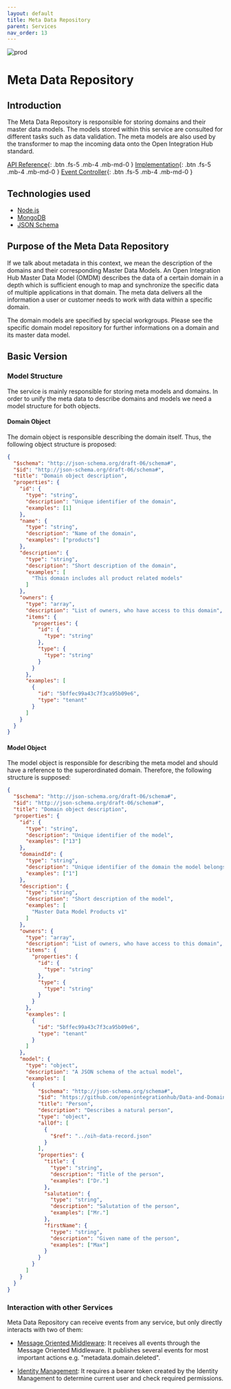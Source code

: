 ```yaml
---
layout: default
title: Meta Data Repository
parent: Services
nav_order: 13
---
```


<!-- Description Guidelines

Please note:
Use the full links to reference other files or images! Relative links will not work under our theme settings settings.
-->

<!-- please choose the appropriate batch and delete/comment the others  -->

![prod](https://img.shields.io/badge/Status-Production-brightgreen.svg)

# **Meta Data Repository** <!-- make sure spelling is consistent with other sources and within this document -->

## Introduction

<!-- 2 sentences: what does it do and how -->

The Meta Data Repository is responsible for storing domains and their master data models. The models stored within this service are consulted for different tasks such as data validation. The meta models are also used by the transformer to map the incoming data onto the Open Integration Hub standard.

[API Reference](http://metadata.openintegrationhub.com/api-docs/){: .btn .fs-5 .mb-4 .mb-md-0 }
[Implementation](https://github.com/openintegrationhub/openintegrationhub/tree/master/services/meta-data-repository){: .btn .fs-5 .mb-4 .mb-md-0 }
[Event Controller](https://github.com/openintegrationhub/openintegrationhub/tree/master/services/meta-data-repository#event-controller){: .btn .fs-5 .mb-4 .mb-md-0 }

<!--[Service File](){: .btn .fs-5 .mb-4 .mb-md-0 }-->

## Technologies used

<!-- please name and elaborate on other technologies or standards the service uses -->

- [Node.js](https://nodejs.org)
- [MongoDB](https://www.mongodb.com)
- [JSON Schema](https://json-schema.org/)

## Purpose of the Meta Data Repository

If we talk about metadata in this context, we mean the description of the domains and their corresponding Master Data Models. An Open Integration Hub Master Data Model (OMDM) describes the data of a certain domain in a depth which is sufficient enough to map and synchronize the specific data of multiple applications in that domain. The meta data delivers all the information a user or customer needs to work with data within a specific domain.

The domain models are specified by special workgroups. Please see the specific domain model repository for further informations on a domain and its master data model.

## Basic Version

### Model Structure

The service is mainly responsible for storing meta models and domains. In order to unify the meta data to describe domains and models we need a model structure for both objects.

#### Domain Object

The domain object is responsible describing the domain itself. Thus, the following object structure is proposed:

```json
{
  "$schema": "http://json-schema.org/draft-06/schema#",
  "$id": "http://json-schema.org/draft-06/schema#",
  "title": "Domain object description",
  "properties": {
    "id": {
      "type": "string",
      "description": "Unique identifier of the domain",
      "examples": [1]
    },
    "name": {
      "type": "string",
      "description": "Name of the domain",
      "examples": ["products"]
    },
    "description": {
      "type": "string",
      "description": "Short description of the domain",
      "examples": [
        "This domain includes all product related models"
      ]
    },
    "owners": {
      "type": "array",
      "description": "List of owners, who have access to this domain",
      "items": {
        "properties": {
          "id": {
            "type": "string"
          },
          "type": {
            "type": "string"
          }
        }
      },
      "examples": [
        {
          "id": "5bffec99a43c7f3ca95b09e6",
          "type": "tenant"
        }
      ]
    }
  }
}
```

#### Model Object

The model object is responsible for describing the meta model and should have a reference to the superordinated domain.
Therefore, the following structure is supposed:

```json
{
  "$schema": "http://json-schema.org/draft-06/schema#",
  "$id": "http://json-schema.org/draft-06/schema#",
  "title": "Domain object description",
  "properties": {
    "id": {
      "type": "string",
      "description": "Unique identifier of the model",
      "examples": ["13"]
    },
    "domaindId": {
      "type": "string",
      "description": "Unique identifier of the domain the model belongs to",
      "examples": ["1"]
    },
    "description": {
      "type": "string",
      "description": "Short description of the model",
      "examples": [
        "Master Data Model Products v1"
      ]
    },
    "owners": {
      "type": "array",
      "description": "List of owners, who have access to this domain",
      "items": {
        "properties": {
          "id": {
            "type": "string"
          },
          "type": {
            "type": "string"
          }
        }
      },
      "examples": [
        {
          "id": "5bffec99a43c7f3ca95b09e6",
          "type": "tenant"
        }
      ]
    },
    "model": {
      "type": "object",
      "description": "A JSON schema of the actual model",
      "examples": [
        {
          "$schema": "http://json-schema.org/schema#",
          "$id": "https://github.com/openintegrationhub/Data-and-Domain-Models/blob/master/src/main/schema/addresses/personV2.json",
          "title": "Person",
          "description": "Describes a natural person",
          "type": "object",
          "allOf": [
            {
              "$ref": "../oih-data-record.json"
            }
          ],
          "properties": {
            "title": {
              "type": "string",
              "description": "Title of the person",
              "examples": ["Dr."]
            },
            "salutation": {
              "type": "string",
              "description": "Salutation of the person",
              "examples": ["Mr."]
            },
            "firstName": {
              "type": "string",
              "description": "Given name of the person",
              "examples": ["Max"]
            }
          }
        }
      ]
    }
  }
}
```

### Interaction with other Services

Meta Data Repository can receive events from any service, but only directly interacts with two of them:

- [Message Oriented Middleware](https://openintegrationhub.github.io/docs/5%20-%20Services/MessageOrientedMiddleware.html): It receives all events through the Message Oriented Middleware. It publishes several events for most important actions e.g. "metadata.domain.deleted".

- [Identity Management](https://openintegrationhub.github.io/docs/5%20-%20Services/IdentityManagement.html): It requires a bearer token created by the Identity Management to determine current user and check required permissions.

